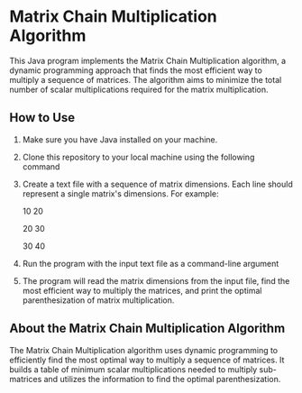 # Matrix Chain Multiplication Algorithm

This Java program implements the Matrix Chain Multiplication algorithm, a dynamic programming approach that finds the most efficient way to multiply a sequence of matrices. The algorithm aims to minimize the total number of scalar multiplications required for the matrix multiplication.

## How to Use

1. Make sure you have Java installed on your machine.
2. Clone this repository to your local machine using the following command
3. Create a text file with a sequence of matrix dimensions. Each line should represent a single matrix's dimensions. For example:

    10 20

    20 30

    30 40
4. Run the program with the input text file as a command-line argument
5. The program will read the matrix dimensions from the input file, find the most efficient way to multiply the matrices, and print the optimal parenthesization of matrix multiplication.

## About the Matrix Chain Multiplication Algorithm
The Matrix Chain Multiplication algorithm uses dynamic programming to efficiently find the most optimal way to multiply a sequence of matrices. It builds a table of minimum scalar multiplications needed to multiply sub-matrices and utilizes the information to find the optimal parenthesization.



